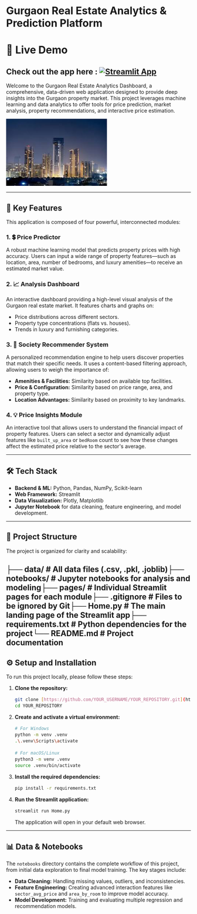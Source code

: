 # Gurgaon Real Estate Analytics & Prediction Platform

# 🚀 Live Demo
## Check out the app here : [![Streamlit App](https://static.streamlit.io/badges/streamlit_badge_black_white.svg)](https://gurgaon-real-estate-dashboard-34ntxe4grfdgprhj3uvbwv.streamlit.app/)


Welcome to the Gurgaon Real Estate Analytics Dashboard, a comprehensive, data-driven web application designed to provide deep insights into the Gurgaon property market. This project leverages machine learning and data analytics to offer tools for price prediction, market analysis, property recommendations, and interactive price estimation.

![Gurgaon Skyline](data/gurgaon_real_estate.jpeg) <!-- Make sure your image is in the data folder -->

---

## 🚀 Key Features

This application is composed of four powerful, interconnected modules:

### 1. 💲 Price Predictor
A robust machine learning model that predicts property prices with high accuracy. Users can input a wide range of property features—such as location, area, number of bedrooms, and luxury amenities—to receive an estimated market value.

### 2. 📈 Analysis Dashboard
An interactive dashboard providing a high-level visual analysis of the Gurgaon real estate market. It features charts and graphs on:
- Price distributions across different sectors.
- Property type concentrations (flats vs. houses).
- Trends in luxury and furnishing categories.

### 3. 🏡 Society Recommender System
A personalized recommendation engine to help users discover properties that match their specific needs. It uses a content-based filtering approach, allowing users to weigh the importance of:
- **Amenities & Facilities:** Similarity based on available top facilities.
- **Price & Configuration:** Similarity based on price range, area, and property type.
- **Location Advantages:** Similarity based on proximity to key landmarks.

### 4. 💡 Price Insights Module
An interactive tool that allows users to understand the financial impact of property features. Users can select a sector and dynamically adjust features like `built_up_area` or `bedRoom` count to see how these changes affect the estimated price relative to the sector's average.

---

## 🛠️ Tech Stack

- **Backend & ML:** Python, Pandas, NumPy, Scikit-learn
- **Web Framework:** Streamlit
- **Data Visualization:** Plotly, Matplotlib
- **Jupyter Notebook** for data cleaning, feature engineering, and model development.

---

## 📂 Project Structure

The project is organized for clarity and scalability:

├── data/                 # All data files (.csv, .pkl, .joblib)├── notebooks/            # Jupyter notebooks for analysis and modeling├── pages/                # Individual Streamlit pages for each module├── .gitignore            # Files to be ignored by Git├── Home.py               # The main landing page of the Streamlit app├── requirements.txt      # Python dependencies for the project└── README.md             # Project documentation
---

## ⚙️ Setup and Installation

To run this project locally, please follow these steps:

1.  **Clone the repository:**
    ```bash
    git clone [https://github.com/YOUR_USERNAME/YOUR_REPOSITORY.git](https://github.com/YOUR_USERNAME/YOUR_REPOSITORY.git)
    cd YOUR_REPOSITORY
    ```

2.  **Create and activate a virtual environment:**
    ```bash
    # For Windows
    python -m venv .venv
    .\.venv\Scripts\activate

    # For macOS/Linux
    python3 -m venv .venv
    source .venv/bin/activate
    ```

3.  **Install the required dependencies:**
    ```bash
    pip install -r requirements.txt
    ```

4.  **Run the Streamlit application:**
    ```bash
    streamlit run Home.py
    ```
    The application will open in your default web browser.

---

## 📊 Data & Notebooks

The `notebooks` directory contains the complete workflow of this project, from initial data exploration to final model training. The key stages include:
- **Data Cleaning:** Handling missing values, outliers, and inconsistencies.
- **Feature Engineering:** Creating advanced interaction features like `sector_avg_price` and `area_by_room` to improve model accuracy.
- **Model Development:** Training and evaluating multiple regression and recommendation models.
